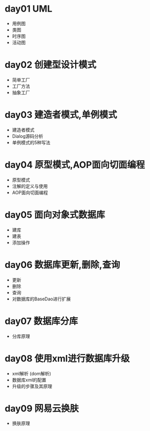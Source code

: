 # day01 UML
- 用例图
- 类图
- 时序图
- 活动图

# day02 创建型设计模式
- 简单工厂
- 工厂方法
- 抽象工厂

# day03 建造者模式,单例模式
- 建造者模式
- Dialog源码分析
- 单例模式的5种写法

# day04 原型模式,AOP面向切面编程
- 原型模式
- 注解的定义与使用
- AOP面向切面编程

# day05 面向对象式数据库
- 建库
- 建表
- 添加操作

# day06 数据库更新,删除,查询
- 更新
- 删除
- 查询
- 对数据库的BaseDao进行扩展

# day07 数据库分库
- 分库原理

# day08 使用xml进行数据库升级
- xml解析 (dom解析)
- 数据库xml的配置
- 升级的步骤及其原理

# day09 网易云换肤
- 换肤原理